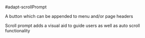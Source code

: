 #adapt-scrollPrompt

A button which can be appended to menu and/or page headers

Scroll prompt adds a visual aid to guide users as well as auto scroll functionality
